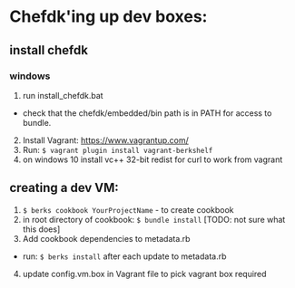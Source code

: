 # Chefdk'ing up dev boxes:

## install chefdk
### windows
1. run install_chefdk.bat
  * check that the chefdk/embedded/bin path is in PATH for access to bundle.
2. Install Vagrant: https://www.vagrantup.com/
3. Run: ```$ vagrant plugin install vagrant-berkshelf```
4. on windows 10 install vc++ 32-bit redist for curl to work from vagrant


## creating a dev VM:
1. ```$ berks cookbook YourProjectName``` - to create cookbook
2. in root directory of cookbook:  ```$ bundle install``` [TODO: not sure what this does]
3. Add cookbook dependencies to metadata.rb
  * run: ```$ berks install``` after each update to metadata.rb
4. update config.vm.box in Vagrant file to pick vagrant box required
